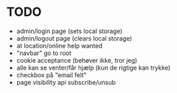 # TODO

- admin/login page (sets local storage)
- admin/logout page (clears local storage)
- at location/online help wanted
- "navbar" go to root
- cookie acceptance (behøver ikke, tror jeg)
- alle kan se venter/får hjælp (kun de rigtige kan trykke)
- checkbox på "email felt"
- page visibility api subscribe/unsub
